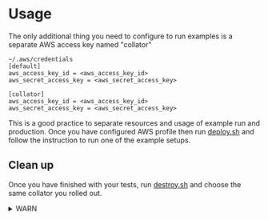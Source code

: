 # Usage
The only additional thing you need to configure to run examples is a separate AWS access key named "collator"

```
~/.aws/credentials
[default]
aws_access_key_id = <aws_access_key_id>
aws_secret_access_key = <aws_secret_access_key>

[collator]
aws_access_key_id = <aws_access_key_id>
aws_secret_access_key = <aws_secret_access_key>
```

This is a good practice to separate resources and usage of example run and production. Once you have configured AWS profile then run [deploy.sh](AWS/examples/deploy.sh) and follow the instruction to run one of the example setups.

## Clean up
Once you have finished with your tests, run [destroy.sh](AWS/examples/destroy.sh) and choose the same collator you rolled out.


<details>
  <summary>WARN</summary>
    deploy.sh and destroy.sh script was created just for demonstartion. We don't support and don't guarantee the work of this collators properly a few time later. Use at own risk.
</details>
